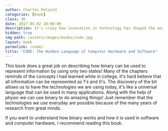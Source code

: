 ```yaml
---
author: Charles Petzold
categories: [book]
class: 36
date: 2017-05-02 10:00:00
description: It's crazy how innovation in technology has shaped the world over the last century, it all started with an idea. Only the ones who turn their ideas into reality will shape the future and impact the world. This book walks you through history about how computers came to be.
hidden: true
img-path: /assets/images/books/code.jpg
layout: book
permalink: /code/
title: "CODE: The Hidden Language of Computer Hardware and Software"
---
```


This book does a great job on describing how binary can be used to represent information by using only two states! Many of the chapters reminds of the concepts I had learned while in college, it's hard believe that all information can be represented as 1's and 0's. The discovery of the bit allows us to have the technologies we are using today, it's like a universal language that can be used in many applications. Along with the help of physic we can use binary to do amazing things! Just remember that the technologies we use everyday are possible because of the many years of research from great minds.

If you want to understand how binary works and how it is used in software and computer hardware, I recommend reading this book.